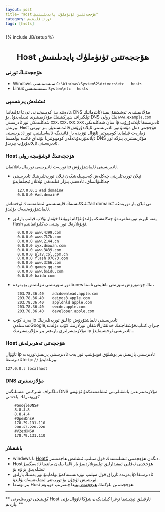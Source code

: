 ```yaml
---
layout: post
title= "Host ھۆججەتتىن ئۈنۈملۈك پايدىلىنىش"
category: ئورتاقلىشىش
tags: [hosts]
---
```

{% include JB/setup %}
# <center>Host ھۆججەتتىن ئۈنۈملۈك پايدىلىنىش</center>
### ھۆججەتنىڭ ئورنى

* Windows سىستىمىسى `C:\Windows\System32\drivers\etc   hosts`
* Linux سىستىمىسى `System\etc   hosts`

### ئىشلەش پىرىنسىپى

ئادەتتە بىز كومپيوتىرنى تورغا ئۇلىغاندا، DNS مۇلازىمىتىرى توششقۇزىمىز(ئاپتوماتىك تېلگىراف شېركىتىنىڭ مۇلازىمىتىرى ئىشلەيدۇ). بۇ DNS نىڭ رولى `www.example.com` شەكلىدىكى تور ئادرسىنى `XXX.XXX.XXX.XXX` سان شەكلىدىكى ip  ئادىرىسىغا ئايلاندۇرۇپ بېرىش. Host ھۆججىتى دەل مۇشۇ تور ئادىرىسىنى ئايلاندۇرۇش قائىدىسىدۇر. بىز تورنى زىيارەت قىلغاندا كومپيوتىر ئاۋۋال ئۆزىدە بار قائىدىگە ئاساسلىنىپ تور ئادىرىسىنى ئايلاندۇرىدۇ،ئەگەر كومپيوتىردا بۇنداق قائىدە بولمىسا DNS مۇلازىمىتىرى بىزگە تور ئادىرىسىنى ئايلاندۇرۇپ بېرىدۇ.
### Host ھۆججەتنىڭ قوشۇمچە رولى
توربەت ئادىرىسى نورمال باغلانغان ip ئادىرىسىنى ئالماشتۇرۇش.

* ئېلان توربەتلىرىنى چەكلەش
كەسپىيلەشكەن ئېلان توربەتلىرىنىڭ ئادىرسىنى چەكلىۋاتساق، ئادەمنى بىزار قىلىدىغان ئېلانلار ئېچىلمايدۇ

        127.0.0.1 #ad domain#
        0.0.0.0 #ad.domain#
ئىككىسىنىڭ قايسىسىنى ئىشلەتسەك ئوخشاش.#ad domain# نى ئېلان بار توربەتكە ئالماشتۇرۋەتسەك بۇلىدۇ.
* يەنە ئايرىم توربەتلەرنىمۇ چەكلەشكە بۇلىدۇ.ئۇكام ئويۇنغا خۇمار بۇلاپ قېلىپ بارلىق flash ئۇيۇنلارنىڭ تور بېتىنى چەكلىۋاتقانتىم.

        0.0.0.0 www.4399.com
        0.0.0.0 www.7k7k.com
        0.0.0.0 www.2144.cn
        0.0.0.0 xyx.duowan.com
        0.0.0.0 www.3839.com
        0.0.0.0 play.zol.com.cn
        0.0.0.0 flash.07073.com
        0.0.0.0 www.3366.com
        0.0.0.0 games.qq.com
        0.0.0.0 www.baidu.com
        0.0.0.0 baidu.com
* تور سۇرئىتىنى تىزلىتىش
بۇ يەردە itunes نىڭ چۈشۈرۈش سۇرئىتى ناھايىتى ئاستا،

        203.78.36.40    adcdownload.apple.com
        203.78.36.40	deimos3.apple.com
        203.78.36.40	appldnld.apple.com
        203.78.36.40	swcdn.apple.com
        203.78.36.40	developer.apple.com

* بەزى كۆپ ip لىق توربەتلەرنىڭ ip  ئادىرىسىنى ئالماشتۇرۇش
مەسىلەن:Google,چىراي كىتاپ،قۇشقاچتەك خەلقئارالاشقان تورلارنىڭ كۆپ دۆلەتتە مۇلازىمىتىرلىرى بار،ھەر بىر مۇلازىمىتىرنىڭ ip ئادىرىسى ئوخشىمايدۇ...

### Host ھۆججەتنى تەھرىرلەش
ئاۋۋال ip ئادىرسىنى يازىمىز،بىر بوشلۇق قويىۋېتىپ تور بەت ئادىرسىنى يازىمىز،توربەت ئادىرسىغا `http://` يېزىلمايدۇ.

`127.0.0.1 localhost`
### DNS مۇلازىمىتىرى
تىلگىراف شېركىتى تەمىنلىگەن DNS مۇلازىمىتىرىدىن باشقىلىرىنى ئىشلەتسەكمۇ ئۆنۈمى كۆرۈنەرلىك ياخشى.

        #GoogleDNS#
        8.8.8.8
        8.8.4.4
        #OpenDns#
        178.79.131.110
        208.67.220.220
        #V2exDNS#
        178.79.131.110
### باشقىلار
* windows تا [HoatX](http://orztech.com/softwares/hostsx) دىگەن ھۆججەتنى ئىشلەتسەك قول سېلىپ ئىشلەش ھاجەتسىز.
* Host ھۆججىتى ئەقلىي ئىقتىدارلىق تېلىفۇنلاردىمۇ بار ئالما بىلەن ماشىنا ئادەمگىمۇ ئىشلەيدۇ.
[بۇ](http://code.google.com/p/smarthosts/) ۋە [بۇ](https://smarthosts.sinaapp.com/)
* بەزىدە ئازراق قول سېلىپ تۈزەتمىسەكمۇ بولمايدۇ.تور بەتنىڭ بارلىق ip ئادىرسىغا ئېرىشىش ئۈچۈن [بۇ](http://just-ping.com/) توربەتنى ئىشلەتسەك بۇلىدۇ.  
* بىر نۇسقا Host ھۆججىتىدىن بلوگنىڭ [ھۆججەت بېتى](/file/)غا چىقىرىپ قويدۇم.

---
** كۆپىنىچى توربەتلەرنى Host ئارقىلىق ئېچىشقا توغرا كىلىدىكەن،شۇڭا ئاۋۋال بۇنى يازدىم.  **